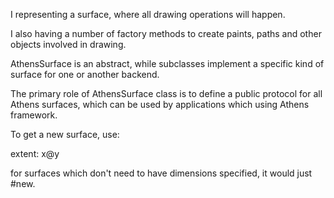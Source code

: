 I representing a surface, where all drawing operations will happen.I also having a number of factory methods to create paints, paths and other objects involved in drawing.AthensSurface is an abstract, while subclasses implement a specific kind of surface for one or another backend.The primary role of AthensSurface class is to define a public protocol for all Athens surfaces, which can be used by applications which using Athens framework.To get a new surface, use:<one of my subclasses> extent: x@yfor surfaces which don't need to have dimensions specified,it would just #new.